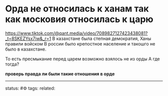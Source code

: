 # Орда не относилась к ханам так как московия относилась к царю
https://www.tiktok.com/@qant.media/video/7089827127423438081?_t=8SKEZYsx7iw&_r=1
В казахстане была степная демократия, Ханы правили войском
В россии было крепостное население и такошго не было в казахстане.

То есть пресмыкание перед царем возможно взялось не из орды
А где тогда?

**проверь правда ли были такие отношения в орде**



---
status: #⚙️ 
tags: 
related: 